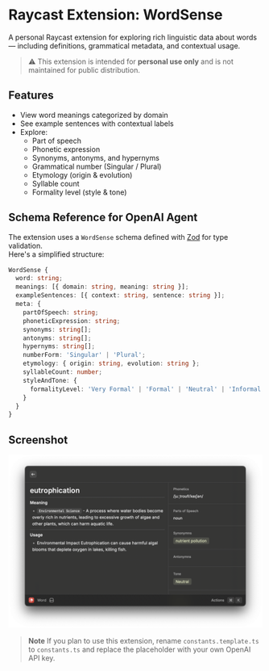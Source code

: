 # Raycast Extension: WordSense

A personal Raycast extension for exploring rich linguistic data about words — including definitions, grammatical metadata, and contextual usage.

> ⚠️ This extension is intended for **personal use only** and is not maintained for public distribution.

## Features

- View word meanings categorized by domain
- See example sentences with contextual labels
- Explore:
  - Part of speech
  - Phonetic expression
  - Synonyms, antonyms, and hypernyms
  - Grammatical number (Singular / Plural)
  - Etymology (origin & evolution)
  - Syllable count
  - Formality level (style & tone)

## Schema Reference for OpenAI Agent

The extension uses a `WordSense` schema defined with [Zod](https://zod.dev/) for type validation.  
Here's a simplified structure:

```ts
WordSense {
  word: string;
  meanings: [{ domain: string, meaning: string }];
  exampleSentences: [{ context: string, sentence: string }];
  meta: {
    partOfSpeech: string;
    phoneticExpression: string;
    synonyms: string[];
    antonyms: string[];
    hypernyms: string[];
    numberForm: 'Singular' | 'Plural';
    etymology: { origin: string, evolution: string };
    syllableCount: number;
    styleAndTone: {
      formalityLevel: 'Very Formal' | 'Formal' | 'Neutral' | 'Informal' | 'Slang';
    }
  }
}
```

## Screenshot
![Alt text](screenshot.png?raw=true "WordSense Usage")


> **Note** If you plan to use this extension, rename `constants.template.ts` to `constants.ts` and replace the placeholder with your own OpenAI API key.
